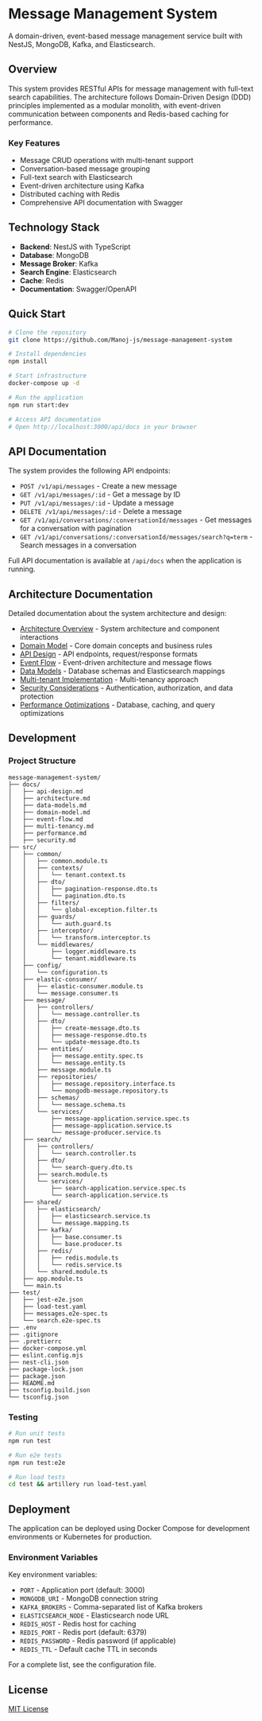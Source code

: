 # Message Management System

A domain-driven, event-based message management service built with NestJS, MongoDB, Kafka, and Elasticsearch.

## Overview

This system provides RESTful APIs for message management with full-text search capabilities. The architecture follows Domain-Driven Design (DDD) principles implemented as a modular monolith, with event-driven communication between components and Redis-based caching for performance.

### Key Features

- Message CRUD operations with multi-tenant support
- Conversation-based message grouping
- Full-text search with Elasticsearch
- Event-driven architecture using Kafka
- Distributed caching with Redis
- Comprehensive API documentation with Swagger

## Technology Stack

- **Backend**: NestJS with TypeScript
- **Database**: MongoDB
- **Message Broker**: Kafka
- **Search Engine**: Elasticsearch
- **Cache**: Redis
- **Documentation**: Swagger/OpenAPI

## Quick Start

```bash
# Clone the repository
git clone https://github.com/Manoj-js/message-management-system

# Install dependencies
npm install

# Start infrastructure
docker-compose up -d

# Run the application
npm run start:dev

# Access API documentation
# Open http://localhost:3000/api/docs in your browser
```

## API Documentation

The system provides the following API endpoints:

- `POST /v1/api/messages` - Create a new message
- `GET /v1/api/messages/:id` - Get a message by ID
- `PUT /v1/api/messages/:id` - Update a message
- `DELETE /v1/api/messages/:id` - Delete a message
- `GET /v1/api/conversations/:conversationId/messages` - Get messages for a conversation with pagination
- `GET /v1/api/conversations/:conversationId/messages/search?q=term` - Search messages in a conversation

Full API documentation is available at `/api/docs` when the application is running.

## Architecture Documentation

Detailed documentation about the system architecture and design:

- [Architecture Overview](docs/architecture.md) - System architecture and component interactions
- [Domain Model](docs/domain-model.md) - Core domain concepts and business rules
- [API Design](docs/api-design.md) - API endpoints, request/response formats
- [Event Flow](docs/event-flow.md) - Event-driven architecture and message flows
- [Data Models](docs/data-models.md) - Database schemas and Elasticsearch mappings
- [Multi-tenant Implementation](docs/multi-tenancy.md) - Multi-tenancy approach
- [Security Considerations](docs/security.md) - Authentication, authorization, and data protection
- [Performance Optimizations](docs/performance.md) - Database, caching, and query optimizations

## Development

### Project Structure

```
message-management-system/
├── docs/
│   ├── api-design.md
│   ├── architecture.md
│   ├── data-models.md
│   ├── domain-model.md
│   ├── event-flow.md
│   ├── multi-tenancy.md
│   ├── performance.md
│   ├── security.md
├── src/
│   ├── common/
│   │   ├── common.module.ts
│   │   ├── contexts/
│   │   │   └── tenant.context.ts
│   │   ├── dto/
│   │   │   ├── pagination-response.dto.ts
│   │   │   └── pagination.dto.ts
│   │   ├── filters/
│   │   │   └── global-exception.filter.ts
│   │   ├── guards/
│   │   │   └── auth.guard.ts
│   │   ├── interceptor/
│   │   │   └── transform.interceptor.ts
│   │   └── middlewares/
│   │       ├── logger.middleware.ts
│   │       └── tenant.middleware.ts
│   ├── config/
│   │   └── configuration.ts
│   ├── elastic-consumer/
│   │   ├── elastic-consumer.module.ts
│   │   └── message.consumer.ts
│   ├── message/
│   │   ├── controllers/
│   │   │   └── message.controller.ts
│   │   ├── dto/
│   │   │   ├── create-message.dto.ts
│   │   │   ├── message-response.dto.ts
│   │   │   └── update-message.dto.ts
│   │   ├── entities/
│   │   │   ├── message.entity.spec.ts
│   │   │   └── message.entity.ts
│   │   ├── message.module.ts
│   │   ├── repositories/
│   │   │   ├── message.repository.interface.ts
│   │   │   └── mongodb-message.repository.ts
│   │   ├── schemas/
│   │   │   └── message.schema.ts
│   │   └── services/
│   │       ├── message-application.service.spec.ts
│   │       ├── message-application.service.ts
│   │       └── message-producer.service.ts
│   ├── search/
│   │   ├── controllers/
│   │   │   └── search.controller.ts
│   │   ├── dto/
│   │   │   └── search-query.dto.ts
│   │   ├── search.module.ts
│   │   └── services/
│   │       ├── search-application.service.spec.ts
│   │       └── search-application.service.ts
│   ├── shared/
│   │   ├── elasticsearch/
│   │   │   ├── elasticsearch.service.ts
│   │   │   └── message.mapping.ts
│   │   ├── kafka/
│   │   │   ├── base.consumer.ts
│   │   │   └── base.producer.ts
│   │   ├── redis/
│   │   │   ├── redis.module.ts
│   │   │   └── redis.service.ts
│   │   └── shared.module.ts
│   ├── app.module.ts
│   └── main.ts
├── test/
│   ├── jest-e2e.json
│   ├── load-test.yaml
│   ├── messages.e2e-spec.ts
│   └── search.e2e-spec.ts
├── .env
├── .gitignore
├── .prettierrc
├── docker-compose.yml
├── eslint.config.mjs
├── nest-cli.json
├── package-lock.json
├── package.json
├── README.md
├── tsconfig.build.json
└── tsconfig.json
```

### Testing

```bash
# Run unit tests
npm run test

# Run e2e tests
npm run test:e2e

# Run load tests
cd test && artillery run load-test.yaml
```

## Deployment

The application can be deployed using Docker Compose for development environments or Kubernetes for production.

### Environment Variables

Key environment variables:

- `PORT` - Application port (default: 3000)
- `MONGODB_URI` - MongoDB connection string
- `KAFKA_BROKERS` - Comma-separated list of Kafka brokers
- `ELASTICSEARCH_NODE` - Elasticsearch node URL
- `REDIS_HOST` - Redis host for caching
- `REDIS_PORT` - Redis port (default: 6379)
- `REDIS_PASSWORD` - Redis password (if applicable)
- `REDIS_TTL` - Default cache TTL in seconds

For a complete list, see the configuration file.

## License

[MIT License](LICENSE)
